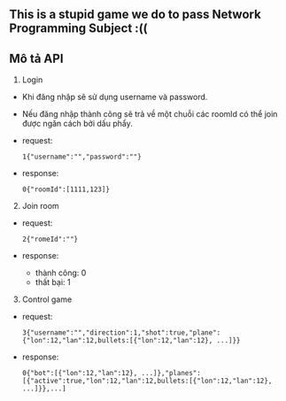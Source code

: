 ## This is a stupid game we do to pass Network Programming Subject :((

## Mô tả API 

1. Login

- Khi đăng nhập sẽ sử dụng username và password.
- Nếu đăng nhập thành công sẽ trả về một chuỗi các roomId có thể join được ngăn cách bởi dấu phẩy.

- request:
    ```
    1{"username":"","password":""}
    ```
- response:
    ```
    0{"roomId":[1111,123]}
    ```

2. Join room 

- request:
    ```
    2{"romeId":""}
    ```
- response:

    + thành công: 0
    + thất bại: 1

3. Control game

- request:
    ```
    3{"username":"","direction":1,"shot":true,"plane":{"lon":12,"lan":12,bullets:[{"lon":12,"lan":12}, ...]}}
    ```

- response:
    ```
    0{"bot":[{"lon":12,"lan":12}, ...]},"planes":[{"active":true,"lon":12,"lan":12,bullets:[{"lon":12,"lan":12}, ...]}},...]
    ```